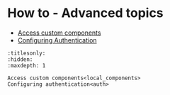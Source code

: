 # How to - Advanced topics

* [Access custom components](local_components)
* [Configuring Authentication](auth)

```{toctree}
:titlesonly:
:hidden:
:maxdepth: 1

Access custom components<local_components>
Configuring authentication<auth>
```
